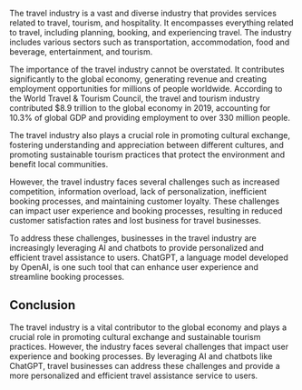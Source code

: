 
The travel industry is a vast and diverse industry that provides services related to travel, tourism, and hospitality. It encompasses everything related to travel, including planning, booking, and experiencing travel. The industry includes various sectors such as transportation, accommodation, food and beverage, entertainment, and tourism.

The importance of the travel industry cannot be overstated. It contributes significantly to the global economy, generating revenue and creating employment opportunities for millions of people worldwide. According to the World Travel \& Tourism Council, the travel and tourism industry contributed $8.9 trillion to the global economy in 2019, accounting for 10.3% of global GDP and providing employment to over 330 million people.

The travel industry also plays a crucial role in promoting cultural exchange, fostering understanding and appreciation between different cultures, and promoting sustainable tourism practices that protect the environment and benefit local communities.

However, the travel industry faces several challenges such as increased competition, information overload, lack of personalization, inefficient booking processes, and maintaining customer loyalty. These challenges can impact user experience and booking processes, resulting in reduced customer satisfaction rates and lost business for travel businesses.

To address these challenges, businesses in the travel industry are increasingly leveraging AI and chatbots to provide personalized and efficient travel assistance to users. ChatGPT, a language model developed by OpenAI, is one such tool that can enhance user experience and streamline booking processes.

Conclusion
----------

The travel industry is a vital contributor to the global economy and plays a crucial role in promoting cultural exchange and sustainable tourism practices. However, the industry faces several challenges that impact user experience and booking processes. By leveraging AI and chatbots like ChatGPT, travel businesses can address these challenges and provide a more personalized and efficient travel assistance service to users.
